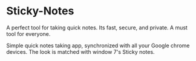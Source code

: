 Sticky-Notes
============

A perfect tool for taking quick notes. Its fast, secure, and private. A must tool for everyone.

Simple quick notes taking app, synchronized with all your Google chrome devices. The look is matched with window 7's Sticky notes.
